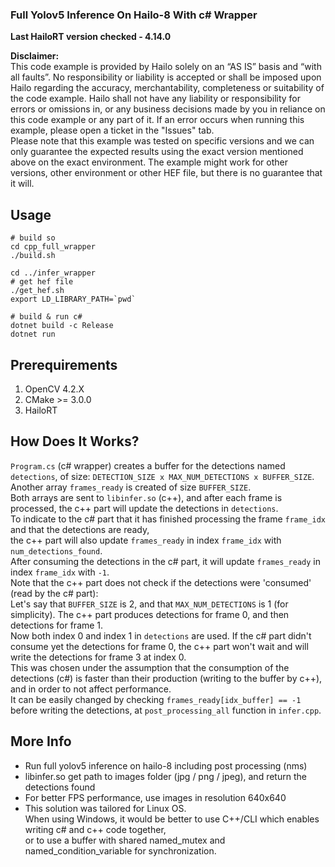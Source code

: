 ### Full Yolov5 Inference On Hailo-8 With c# Wrapper

**Last HailoRT version checked - 4.14.0**

**Disclaimer:** <br />
This code example is provided by Hailo solely on an “AS IS” basis and “with all faults”. No responsibility or liability is accepted or shall be imposed upon Hailo regarding the accuracy, merchantability, completeness or suitability of the code example. Hailo shall not have any liability or responsibility for errors or omissions in, or any business decisions made by you in reliance on this code example or any part of it. If an error occurs when running this example, please open a ticket in the "Issues" tab.<br />
Please note that this example was tested on specific versions and we can only guarantee the expected results using the exact version mentioned above on the exact environment. The example might work for other versions, other environment or other HEF file, but there is no guarantee that it will.


## Usage   
```
# build so
cd cpp_full_wrapper 
./build.sh

cd ../infer_wrapper
# get hef file
./get_hef.sh
export LD_LIBRARY_PATH=`pwd`

# build & run c#
dotnet build -c Release
dotnet run

```
## Prerequirements   
1. OpenCV 4.2.X   
2. CMake >= 3.0.0   
3. HailoRT   

## How Does It Works?   
`Program.cs` (c# wrapper) creates a buffer for the detections named `detections`, of size: `DETECTION_SIZE x MAX_NUM_DETECTIONS x BUFFER_SIZE`.  
Another array `frames_ready` is created of size `BUFFER_SIZE`.  
Both arrays are sent to `libinfer.so` (c++), and after each frame is processed, the c++ part will update the detections in `detections`.  
To indicate to the c# part that it has finished processing the frame `frame_idx` and that the detections are ready,  
the c++ part will also update `frames_ready` in index `frame_idx` with `num_detections_found`.  
After consuming the detections in the c# part, it will update `frames_ready` in index `frame_idx` with `-1`.  
Note that the c++ part does not check if the detections were 'consumed' (read by the c# part):  
Let's say that `BUFFER_SIZE` is 2, and that `MAX_NUM_DETECTIONS` is 1 (for simplicity). The c++ part produces detections for frame 0, and then detections for frame 1.  
Now both index 0 and index 1 in `detections` are used. If the c# part didn't consume yet the detections for frame 0, the c++ part won't wait and will write the detections for frame 3 at index 0.  
This was chosen under the assumption that the consumption of the detections (c#) is faster than their production (writing to the buffer by c++), and in order to not affect performance.  
It can be easily changed by checking `frames_ready[idx_buffer] == -1` before writing the detections, at `post_processing_all` function in `infer.cpp`.  
## More Info   
- Run full yolov5 inference on hailo-8 including post processing (nms)   
- libinfer.so get path to images folder (jpg / png / jpeg), and return the detections found   
- For better FPS performance, use images in resolution 640x640    
- This solution was tailored for Linux OS.  
  When using Windows, it would be better to use C++/CLI which enables writing c# and c++ code together,  
  or to use a buffer with shared named_mutex and named_condition_variable for synchronization.   
